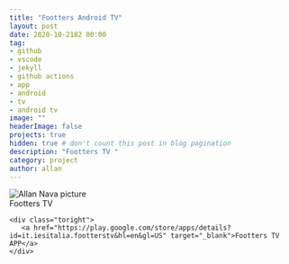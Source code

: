 ```yaml
---
title: "Footters Android TV"
layout: post
date: 2020-10-2182 00:00
tag: 
- github
- vscode
- jekyll
- github actions
- app
- android
- tv
- android tv
image: ""
headerImage: false
projects: true
hidden: true # don't count this post in blog pagination
description: "Footters TV "
category: project
author: allan
---
```



<div class="side-by-side">
    <div class="toleft">
        <img class="image" src="https://lh3.googleusercontent.com/AEWskrHQlC5Yl5pO-5ZIa1PKzxaGrrF1bP8qWXAJCLccSvekxba4XvjPs3Z_OLd0_r8=s360-rw" alt="Allan Nava picture">
        <figcaption class="caption">Footters TV</figcaption>
    </div>

    <div class="toright">
       <a href="https://play.google.com/store/apps/details?id=it.iesitalia.footterstv&hl=en&gl=US" target="_blank">Footters TV APP</a>
    </div>
</div>

